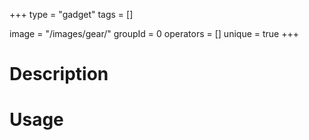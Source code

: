 +++
type = "gadget"
tags = []

image = "/images/gear/"
groupId = 0
operators = []
unique = true
+++

# Description

# Usage
